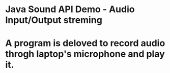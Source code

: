 # Java Sound API Demo - Audio Input/Output streming
# A program is deloved to record audio throgh laptop's microphone and play it.
